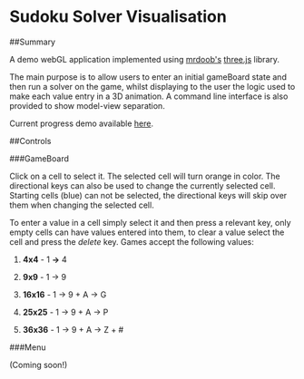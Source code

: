 Sudoku Solver Visualisation
===========================

##Summary


A demo webGL application implemented using [mrdoob's](https://twitter.com/mrdoob) [three.js](https://github.com/mrdoob/three.js) library.

The main purpose is to allow users to enter an initial gameBoard state and then run a solver on the game,
whilst displaying to the user the logic used to make each value entry in a 3D animation. A command line interface is also provided to show  model-view separation.

Current progress demo available [here](http://0xor1.com/Sudoku).

##Controls


###GameBoard

Click on a cell to select it. The selected cell will turn orange in color. The directional keys can also be used to change the currently selected cell. Starting cells (blue) can not be selected, the directional keys will skip over them when changing the selected cell.

To enter a value in a cell simply select it and then press a relevant key, only empty cells can have values entered into them, to clear a value select the cell and press the _delete_ key. Games accept the following values:

1. **4x4** - 1 **&rarr;** 4  

2. **9x9** - 1 &rarr; 9  

3. **16x16** - 1 &rarr; 9 + A &rarr; G  

4. **25x25** - 1 &rarr; 9 + A &rarr; P  

5. **36x36** - 1 &rarr; 9 + A &rarr; Z + #  

###Menu

(Coming soon!)
